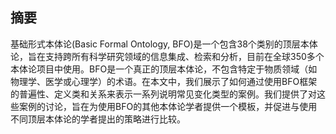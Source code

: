 ## 摘要
基础形式本体论(Basic Formal Ontology, BFO)是一个包含38个类别的顶层本体论，旨在支持跨所有科学研究领域的信息集成、检索和分析，目前在全球350多个本体论项目中使用。BFO是一个真正的顶层本体论，不包含特定于物质领域（如物理学、医学或心理学）的术语。在本文中，我们展示了如何通过使用BFO框架的普遍性、定义类和关系来表示一系列说明常见变化类型的案例。我们提供了对这些案例的讨论，旨在为使用BFO的其他本体论学者提供一个模板，并促进与使用不同顶层本体论的学者提出的策略进行比较。
